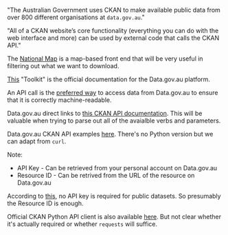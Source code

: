 "The Australian Government uses CKAN to make available public data from over 800 different organisations at `data.gov.au`."

"All of a CKAN website’s core functionality (everything you can do with the web interface and more) can be used by external code that calls the CKAN API."

The [National Map](https://nationalmap.gov.au/) is a map-based front end that will be very useful in filtering out what we want to download.

[This](https://toolkit.data.gov.au/index.html) "Toolkit" is the official documentation for the Data.gov.au platform.

An API call is the [preferred way]((https://toolkit.data.gov.au/using-data-gov-au/searching-for-data.html)) to access data from Data.gov.au to ensure that it is correctly machine-readable.

Data.gov.au direct links to [this CKAN API documentation](https://docs.ckan.org/en/2.9/api/).  This will be valuable when trying to parse out all of the avaialble verbs and parameters.

Data.gov.au CKAN API examples [here](https://github.com/datagovau/ckan-api-examples).  There's no Python version but we can adapt from `curl`.

Note:

- API Key - Can be retrieved from your personal account on Data.gov.au
- Resource ID - Can be retrived from the URL of the resource on Data.gov.au

According to [this](https://toolkit.data.gov.au/getting-started/creating-an-account.html), no API key is required for public datasets.  So presumably the Resource ID is enough.

Official CKAN Python API client is also available [here](https://github.com/ckan/ckanapi).  But not clear whether it's actually required or whether `requests` will suffice.
